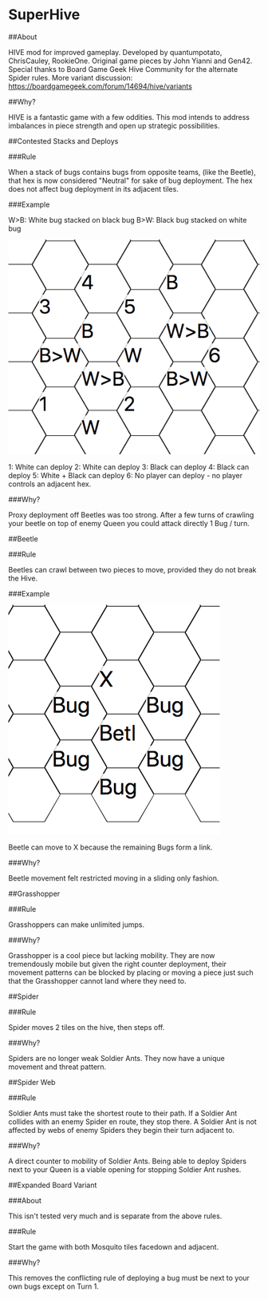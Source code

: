 # SuperHive

##About

HIVE mod for improved gameplay. Developed by quantumpotato, ChrisCauley, RookieOne.
Original game pieces by John Yianni and Gen42. Special thanks to Board Game Geek Hive Community for the alternate Spider rules. More variant discussion: https://boardgamegeek.com/forum/14694/hive/variants

##Why?

HIVE is a fantastic game with a few oddities. This mod intends to address imbalances in piece strength and open up strategic possibilities.

##Contested Stacks and Deploys

###Rule

When a stack of bugs contains bugs from opposite teams, (like the Beetle), that hex is now considered "Neutral" for sake of bug deployment. The hex does not affect bug deployment in its adjacent tiles.

###Example

W>B: White bug stacked on black bug
B>W: Black bug stacked on white bug

![Stack](/examples/stack.png)

1: White can deploy
2: White can deploy
3: Black can deploy
4: Black can deploy
5: White + Black can deploy
6: No player can deploy - no player controls an adjacent hex.

###Why?

Proxy deployment off Beetles was too strong. After a few turns of crawling your beetle on top of enemy Queen you could attack directly 1 Bug / turn.


##Beetle

###Rule

Beetles can crawl between two pieces to move, provided they do not break the Hive.

###Example

![Stack](/examples/beetle.png)

Beetle can move to X because the remaining Bugs form a link.

###Why?

Beetle movement felt restricted moving in a sliding only fashion.

##Grasshopper

###Rule

Grasshoppers can make unlimited jumps.

###Why?

Grasshopper is a cool piece but lacking mobility. They are now tremendously mobile but given the right counter deployment, their movement patterns can be blocked by placing or moving a piece just such that the Grasshopper cannot land where they need to.

##Spider

###Rule

Spider moves 2 tiles on the hive, then steps off.

###Why?

Spiders are no longer weak Soldier Ants. They now have a unique movement and threat pattern.


##Spider Web

###Rule

Soldier Ants must take the shortest route to their path.
If a Soldier Ant collides with an enemy Spider en route, they stop there.
A Soldier Ant is not affected by webs of enemy Spiders they begin their turn adjacent to.

###Why?

A direct counter to mobility of Soldier Ants. Being able to deploy Spiders next to your Queen is a viable opening for stopping Soldier Ant rushes.

##Expanded Board Variant

###About

This isn't tested very much and is separate from the above rules.

###Rule

Start the game with both Mosquito tiles facedown and adjacent.

###Why?

This removes the conflicting rule of deploying a bug must be next to your own bugs except on Turn 1.